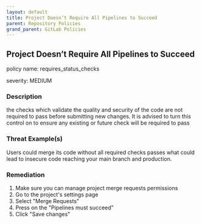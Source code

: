 ```yaml
---
layout: default
title: Project Doesn’t Require All Pipelines to Succeed
parent: Repository Policies
grand_parent: GitLab Policies
---
```



## Project Doesn’t Require All Pipelines to Succeed
policy name: requires_status_checks

severity: MEDIUM

### Description
the checks which validate the quality and security of the code are not required to pass before submitting new changes. It is advised to turn this control on to ensure any existing or future check will be required to pass

### Threat Example(s)
Users could merge its code without all required checks passes what could lead to insecure code reaching your main branch and production.



### Remediation
1. Make sure you can manage project merge requests permissions
2. Go to the project's settings page
3. Select "Merge Requests"
4. Press on the "Pipelines must succeed"
5. Click "Save changes"



